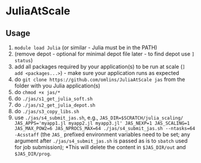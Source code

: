 # JuliaAtScale

## Usage

1. `module load Julia` (or similar - Julia must be in the PATH)
2. (remove depot - optional for minimal depot file later - to find depot use `] status`)
3. add all packages required by your application(s) to be run at scale (`] add <packages...>`) - make sure your application runs as expected
4. do `git clone https://github.com/omlins/JuliaAtScale jas` from the folder with you Julia application(s)
5. do `chmod +x jas/*`
6. do `./jas/s1_get_julia_soft.sh`
7. do `./jas/s2_get_julia_depot.sh`
8. do `./jas/s3_copy_libs.sh`
9. use `./jas/s4_submit_jas.sh`, e.g., `JAS_DIR=$SCRATCH/julia_scaling/ JAS_APPS='myapp1.jl myapp2.jl myapp3.jl' JAS_NEXP=1 JAS_SCALING=1 JAS_MAX_POW2=6 JAS_NPROCS_MAX=64 ./jas/s4_submit_jas.sh --ntasks=64 -Acsstaff` (the `JAS_` prefixed environment variables need to be set; any argument after `./jas/s4_submit_jas.sh` is passed as is to `sbatch` used for job submission); *This will delete the content in `$JAS_DIR/out` and `$JAS_DIR/prog`.
